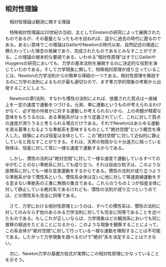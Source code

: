 
## 相対性理論

　相対性理論は観測に関する理論

　特殊相対性理論は20世紀の当初、主としてEinsteinの研究によって展開されたものであるが、その基盤となったものを訪ねれば、遥かに過去の時代に遡るのである。あるい意味でこの理論はGalileiやNewtonの時代以来、自然記述の根底に横たわっていた理念の発展であり、完成されたものであるとみなすことができる。この理論の根本的な要請である、いわゆる”相対性原理”はすでにGalileiやHuygensの研究においても、力学の基本法則を展開するのに決定的な役割を演じていたのである。そして力学現象に関して、特殊相対原理が成り立っていることは、Newtonの力学法則からの簡単な帰結の一つである。相対性原理を解説するのに力学の法則によるものが最も適切なので、まず準力学的現象の考察から出発することにしよう。

　Newtonの第1法則、すなわち慣性の法則によれば、放置された質点は一直線上を一定の速度で運動をつづける。元来、単に運動というものが考えられるわけがなく、必ず他の何者かに対する運動しか考えられないから、上の命題が精密な意味をもちうるのは、ある準拠系がはっきり定義されていて、これに対して質点の速度が測りうると考えられる場合だけである。それでNewtonはあらゆる運動を測る基準となるような準拠系を意味するものとして”絶対空間”という概念を導入した。経験によれば恒星は全体として、この”絶対空間”に対して近似的に静止していると見なすことができる。それは、天界の物質から十分遠方に隔っている物体は、恒星に対して常に一様な速度で運動するからである。

　しかし、慣性の法則は”絶対空間”に対して一様な速度で運動しているすべてのゆがむことのない準拠系に対しても成り立つ。それは自由な粒子は、このような座標系に対しても一様な並進運動をするからである。慣性の法則が成り立つような準拠系が全て慣性系という。慣性系全体は互いに他に対して等速直線運動をする歪まない準拠系の三重に無限の集合である。これらのうちの１つが恒星全体に対して静止している絶対系であるけれども、慣性の法則が成り立つという点では、どの慣性系も完全に同等である。

　さて、力学における相対性原理というのは、すべての慣性系は、慣性の法則に対してのみならず他のあらゆる力学法則に対しても完全に同等であることを述べたものである。もしこれが正しいならば、力学現象はどの観測系においても同じ推移の経過をたどることになるから、このような現象を観察することによって、この系全体が”絶対空間”に対して行っている一様な運動を検知することは不可能である。したがって力学現象を調べるだけで”絶対”系を決定することはできない。

　次に、Newton力学の基礎方程式が実際にこの相対性原理にかなっていることを示そう。